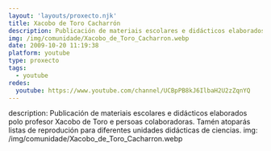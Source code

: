 ```yaml
---
layout: 'layouts/proxecto.njk'
title: Xacobo de Toro Cacharrón
description: Publicación de materiais escolares e didácticos elaborados polo profesor Xacobo de Toro e persoas colaboradoras. Tamén atoparás listas de reprodución para diferentes unidades didácticas de ciencias.
img: /img/comunidade/Xacobo_de_Toro_Cacharron.webp
date: 2009-10-20 11:19:38
platform: youtube
type: proxecto
tags:
  - youtube
redes:
  youtube: https://www.youtube.com/channel/UCBpPB8kJ6IlbaH2U2zZqnYQ
---
```

description: Publicación de materiais escolares e didácticos elaborados polo profesor Xacobo de Toro e persoas colaboradoras. Tamén atoparás listas de reprodución para diferentes unidades didácticas de ciencias.
img: /img/comunidade/Xacobo_de_Toro_Cacharron.webp
